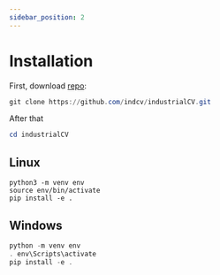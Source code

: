 ```yaml
---
sidebar_position: 2
---
```


# Installation

First, download [repo](https://github.com/indcv/industrialCV):

```powershell
git clone https://github.com/indcv/industrialCV.git
```

After that

```powershell
cd industrialCV
```

## Linux

```shell-session
python3 -m venv env
source env/bin/activate
pip install -e .
```

## Windows

```powershell
python -m venv env
. env\Scripts\activate
pip install -e .
```
